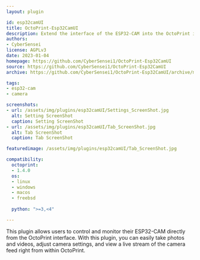 ```yaml
---
layout: plugin

id: esp32camUI
title: OctoPrint-Esp32CamUI
description: Extend the interface of the ESP32-CAM into the OctoPrint interface.
authors: 
- CyberSensei
license: AGPLv3
date: 2023-01-04
homepage: https://github.com/CyberSensei1/OctoPrint-Esp32CamUI
source: https://github.com/CyberSensei1/OctoPrint-Esp32CamUI
archive: https://github.com/CyberSensei1/OctoPrint-Esp32CamUI/archive/main.zip

tags:
- esp32-cam
- camera

screenshots:
- url: /assets/img/plugins/esp32camUI/Settings_ScreenShot.jpg
  alt: Setting ScreenShot
  caption: Setting ScreenShot
- url: /assets/img/plugins/esp32camUI/Tab_ScreenShot.jpg
  alt: Tab ScreenShot
  caption: Tab ScreenShot

featuredimage: /assets/img/plugins/esp32camUI/Tab_ScreenShot.jpg

compatibility:
  octoprint:
  - 1.4.0
  os:
  - linux
  - windows
  - macos
  - freebsd
  
  python: ">=3,<4"

---
```


This plugin allows users to control and monitor their ESP32-CAM directly from the OctoPrint interface.
With this plugin, you can easily take photos and videos, adjust camera settings, and view a live stream of the camera feed right from within OctoPrint.

